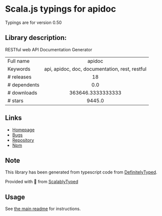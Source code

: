 
# Scala.js typings for apidoc

Typings are for version 0.50

## Library description:
RESTful web API Documentation Generator

|                    |                 |
| ------------------ | :-------------: |
| Full name          | apidoc |
| Keywords           | api, apidoc, doc, documentation, rest, restful |
| # releases         | 18 |
| # dependents       | 0.0 |
| # downloads        | 363646.3333333333 |
| # stars            | 9445.0 |

## Links
- [Homepage](https://apidocjs.com)
- [Bugs](https://github.com/apidoc/apidoc/issues)
- [Repository](https://github.com/apidoc/apidoc)
- [Npm](https://www.npmjs.com/package/apidoc)
    


## Note
This library has been generated from typescript code from [DefinitelyTyped](https://definitelytyped.org).

Provided with :purple_heart: from [ScalablyTyped](https://github.com/oyvindberg/ScalablyTyped)

## Usage
See [the main readme](../../readme.md) for instructions.


